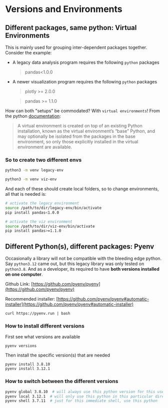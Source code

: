 # Versions and Environments

## Different packages, same python: Virtual Environments

This is mainly used for grouping inter-dependent packages together. Consider the example:

- A legacy data analysis program requires the following `python` packages
    
    > pandas<1.0.0
    

- A newer visualization program requires the following `python` packages
    
    >plotly >= 2.0.0

    >pandas >= 1.1.0
    

How can both "setups" be commodated? With `virtual environments`! From the python [documentation](https://docs.python.org/3/library/venv.html):

> A virtual environment is created on top of an existing Python installation, known as the virtual environment’s “base” Python, and may optionally be isolated from the packages in the base environment, so only those explicitly installed in the virtual environment are available.

### So to create two different envs

```sh
python3 -m venv legacy-env
```

```sh
python3 -m venv viz-env
```

And each of these should create local folders, so to change environments, all that is needed is:

```sh
# activate the legacy environment
source /path/to/dir/legacy-env/bin/activate
pip install pandas<1.0.0

# activate the viz environment
source /path/to/dir/viz-env/bin/activate
pip install pandas>=1.1.0
```

## Different Python(s), different packages: Pyenv

Occasionally a library will not be compatible with the bleeding edge python. Say `python3.12` came out, but this legacy library was only tested on `python3.8`. And as a developer, its required to have **both versions installed on one computer**.


Github Link: [https://github.com/pyenv/pyenv](https://github.com/pyenv/pyenv)

Recommended installer: [https://github.com/pyenv/pyenv#automatic-installer](https://github.com/pyenv/pyenv#automatic-installer)

```
curl https://pyenv.run | bash
```

### How to install different versions


First see what versions are available

```
pyenv versions
```

Then install the specific version(s) that are needed

```
pyenv install 3.8.10
pyenv install 3.12.1
```

### How to switch between the different versions

```sh
pyenv global 3.8.10  # will always use this python version for this user account
pyenv local 3.12.1  # will only use this python in this particular directory + sub directories
pyenv shell 3.7.11  # just for this immediate shell, use this python
```


